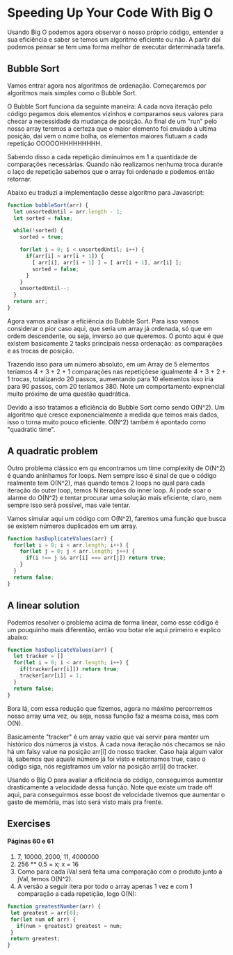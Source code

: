 # Speeding Up Your Code With Big O

Usando Big O podemos agora observar o nosso próprio código, entender a sua eficiência e saber se temos um algoritmo eficiente ou não. A partir daí podemos pensar se tem uma forma melhor de executar determinada tarefa.

## Bubble Sort

Vamos entrar agora nos algoritmos de ordenação. Começaremos por algoritmos mais simples como o Bubble Sort.

O Bubble Sort funciona da seguinte maneira: A cada nova iteração pelo código pegamos dois elementos vizinhos e comparamos seus valores para checar a necessidade da mudança de posição. Ao final de um "run" pelo nosso array teremos a certeza que o maior elemento foi enviado à ultima posição, daí vem o nome bolha, os elementos maiores flutuam a cada repetição OOOOOHHHHHHHHH.

Sabendo disso a cada repetição diminuímos em 1 a quantidade de comparações necessárias. Quando não realizamos nenhuma troca durante o laço de repetição sabemos que o array foi ordenado e podemos então retornar.

Abaixo eu traduzi a implementação desse algoritmo para Javascript:

```js
function bubbleSort(arr) {
  let unsortedUntil = arr.length - 1;
  let sorted = false;

  while(!sorted) {
    sorted = true;

    for(let i = 0; i < unsortedUntil; i++) {
      if(arr[i] > arr[i + 1]) {
        [ arr[i], arr[i + 1] ] = [ arr[i + 1], arr[i] ];
        sorted = false;
      }
    }
    unsortedUntil--;
  }
  return arr;
}
```

Agora vamos analisar a eficiência do Bubble Sort. Para isso vamos considerar o pior caso aqui, que seria um array já ordenada, só que em ordem descendente, ou seja, inverso ao que queremos. O ponto aqui é que existem basicamente 2 tasks principais nessa ordenação: as comparações e as trocas de posição.

Trazendo isso para um número absoluto, em um Array de 5 elementos teríamos 4 + 3 + 2 + 1 comparações nas repetiçõese igualmente 4 + 3 + 2 + 1 trocas, totalizando 20 passos, aumentando para 10 elementos isso iria para 90 passos, com 20 teríamos 380. Note um comportamento expnencial muito próximo de uma questão quadrática.

Devido a isso tratamos a eficiência do Bubble Sort como sendo O(N^2). Um algoritmo que cresce exponencialmente a medida que temos mais dados, isso o torna muito pouco eficiente. O(N^2) também é apontado como "quadratic time".

## A quadratic problem

Outro problema clássico em qu encontramos um time complexity de O(N^2) é quando aninhamos for loops. Nem sempre isso é sinal de que o código realmente tem O(N^2), mas quando temos 2 loops no qual para cada iteração do outer loop, temos N iterações do inner loop. Aí pode soar o alarme do O(N^2) e tentar procurar uma solução mais eficiente, claro, nem sempre isso será possível, mas vale tentar.

Vamos simular aqui um código com O(N^2), faremos uma função que busca se existem números duplicados em um array.

```js
function hasDuplicateValues(arr) {
  for(let i = 0; i < arr.length; i++) {
    for(let j = 0; j < arr.length; j++) {
      if(i !== j && arr[i] === arr[j]) return true;
    }
  }
  return false;
}
```

## A linear solution

Podemos resolver o problema acima de forma linear, como esse código é um pouquinho mais diferentão, então vou botar ele aqui primeiro e explico abaixo:

```js
function hasDuplicateValues(arr) {
  let tracker = []
  for(let i = 0; i < arr.length; i++) {
    if(tracker[arr[i]]) return true;
    tracker[arr[i]] = 1;
  }
  return false;
}
```

Bora lá, com essa redução que fizemos, agora no máximo percorremos nosso array uma vez, ou seja, nossa função faz a mesma coisa, mas com O(N).

Basicamente "tracker" é um array vazio que vai servir para manter um histórico dos números já vistos. A cada nova iteração nós checamos se não há um falsy value na posição arr[i] do nosso tracker. Caso haja algum valor lá, sabemos que aquele número já foi visto e retornamos true, caso o código siga, nós registramos um valor na posição arr[i] do tracker.

Usando o Big O para avaliar a eficiência do código, conseguimos aumentar drasticamente a velocidade dessa função. Note que existe um trade off aqui, para conseguirmos esse boost de velocidade tivemos que aumentar o gasto de memória, mas isto será visto mais pra frente.

## Exercises

#### Páginas 60 e 61

1. 7, 10000, 2000, 11, 4000000
2. 256 ** 0.5 = x; x = 16
3. Como para cada iVal será feita uma comparação com o produto junto a jVal, temos O(N^2).
4. A versão a seguir itera por todo o array apenas 1 vez e com 1 comparação a cada repetição, logo O(N):

 ```js
function greatestNumber(arr) {
  let greatest = arr[0];
  for(let num of arr) {
    if(num > greatest) greatest = num; 
  }
  return greatest;
}
```
